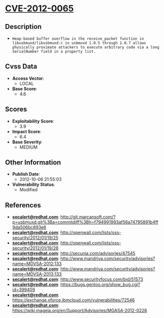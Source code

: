 
# [CVE-2012-0065](http://git.marcansoft.com/?p=usbmuxd.git%3Ba=commitdiff%3Bh=f794991993af56a74795891b4ff9da506bc893e6)

## Description

- `Heap-based buffer overflow in the receive_packet function in libusbmuxd/libusbmuxd.c in usbmuxd 1.0.5 through 1.0.7 allows physically proximate attackers to execute arbitrary code via a long SerialNumber field in a property list.`

## Cvss Data

- **Access Vector**:
  - LOCAL
- **Base Score**:
  - 4.6

## Scores

- **Exploitability Score**:
  - 3.9
- **Impact Score**:
  - 6.4
- **Base Severity**:
  - MEDIUM

## Other Information

- **Publish Date**:
  - 2012-10-06 21:55:03
- **Vulnerability Status**:
  - Modified

## References

- **secalert@redhat.com**: http://git.marcansoft.com/?p=usbmuxd.git%3Ba=commitdiff%3Bh=f794991993af56a74795891b4ff9da506bc893e6
- **secalert@redhat.com**: http://openwall.com/lists/oss-security/2012/01/19/25
- **secalert@redhat.com**: http://openwall.com/lists/oss-security/2012/01/19/26
- **secalert@redhat.com**: http://secunia.com/advisories/47545
- **secalert@redhat.com**: http://www.mandriva.com/security/advisories?name=MDVSA-2012:133
- **secalert@redhat.com**: http://www.mandriva.com/security/advisories?name=MDVSA-2013:133
- **secalert@redhat.com**: http://www.securityfocus.com/bid/51573
- **secalert@redhat.com**: https://bugs.gentoo.org/show_bug.cgi?id=399409
- **secalert@redhat.com**: https://exchange.xforce.ibmcloud.com/vulnerabilities/72546
- **secalert@redhat.com**: https://wiki.mageia.org/en/Support/Advisories/MGASA-2012-0228
